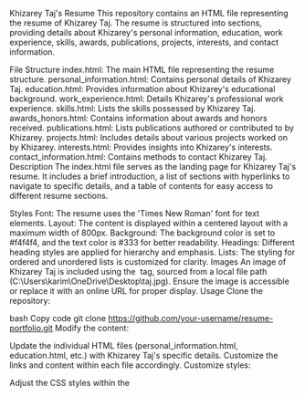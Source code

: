 Khizarey Taj's Resume
This repository contains an HTML file representing the resume of Khizarey Taj. The resume is structured into sections, providing details about Khizarey's personal information, education, work experience, skills, awards, publications, projects, interests, and contact information.

File Structure
index.html: The main HTML file representing the resume structure.
personal_information.html: Contains personal details of Khizarey Taj.
education.html: Provides information about Khizarey's educational background.
work_experience.html: Details Khizarey's professional work experience.
skills.html: Lists the skills possessed by Khizarey Taj.
awards_honors.html: Contains information about awards and honors received.
publications.html: Lists publications authored or contributed to by Khizarey.
projects.html: Includes details about various projects worked on by Khizarey.
interests.html: Provides insights into Khizarey's interests.
contact_information.html: Contains methods to contact Khizarey Taj.
Description
The index.html file serves as the landing page for Khizarey Taj's resume. It includes a brief introduction, a list of sections with hyperlinks to navigate to specific details, and a table of contents for easy access to different resume sections.

Styles
Font: The resume uses the 'Times New Roman' font for text elements.
Layout: The content is displayed within a centered layout with a maximum width of 800px.
Background: The background color is set to #f4f4f4, and the text color is #333 for better readability.
Headings: Different heading styles are applied for hierarchy and emphasis.
Lists: The styling for ordered and unordered lists is customized for clarity.
Images
An image of Khizarey Taj is included using the <img> tag, sourced from a local file path (C:\Users\karim\OneDrive\Desktop\taj.jpg). Ensure the image is accessible or replace it with an online URL for proper display.
Usage
Clone the repository:

bash
Copy code
git clone https://github.com/your-username/resume-portfolio.git
Modify the content:

Update the individual HTML files (personal_information.html, education.html, etc.) with Khizarey Taj's specific details.
Customize the links and content within each file accordingly.
Customize styles:

Adjust the CSS styles within the <style> tags in index.html to suit preferences or use an external CSS file for better organization.
Test locally:

Open index.html in a web browser to preview and ensure proper formatting and functionality.
Deployment:

Host the HTML files on a web server or platforms like GitHub Pages for online access.
License
This project is licensed under the MIT License.

Feel free to modify and expand this README to include additional information or specific instructions related to Khizarey Taj's resume or portfolio presentation. Adjust the content and structure as needed to best represent the resume's details and functionalities.

